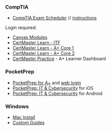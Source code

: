 ### CompTIA

- [CompTIA Exam Scheduler](https://login.comptia.org/profile/pearson) // [instructions](https://help.comptia.org/hc/en-us/articles/115005195066-Scheduling-your-CompTIA-exam)

Login required:
- [Canvas Modules](https://comptia.instructure.com/courses/559/modules)
- [CertMaster Learn - ITF](https://learn.comptia.org/app/comptia-certmaster-learn-for-itf-fc0-u61-elearning#study-plan/structured)
- [CertMaster Learn - A+ Core 1](https://learn.comptia.org/app/certmaster-learn-for-a-core-1-exams-220-1101#study-plan/structured)
- [CertMaster Learn - A+ Core 2](https://learn.comptia.org/app/certmaster-learn-for-a-core-2-exam-220-1102#study-plan/structured)
- [CertMaster Practice](https://comptia.instructure.com/courses/559/modules/items/96568) - A+ Learner Dashboard


### PocketPrep

- [PocketPrep for A+](https://www.pocketprep.com/exams/comptia-a/) and [web login](https://study.pocketprep.com/sign-in)
- [PocketPrep: IT & Cybersecurity](https://apps.apple.com/us/app/it-cybersecurity-pocket-prep/id1501744813) for iOS
- [PocketPrep: IT & Cybersecurity](https://play.google.com/store/apps/details?id=com.pocketprep.android.itcybersecurity&gl=US) for Android

### Windows

- [Mac Install](https://support.apple.com/en-us/HT201468)
- [Custom Guides](https://www.customguide.com/quick-reference)
